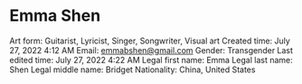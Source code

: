 # Emma Shen

Art form: Guitarist, Lyricist, Singer, Songwriter, Visual art
Created time: July 27, 2022 4:12 AM
Email: emmabshen@gmail.com
Gender: Transgender
Last edited time: July 27, 2022 4:22 AM
Legal first name: Emma
Legal last name: Shen
Legal middle name: Bridget
Nationality: China, United States